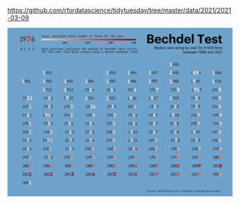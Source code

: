 https://github.com/rfordatascience/tidytuesday/tree/master/data/2021/2021-03-09

![](plots/bechdel-test.png)
